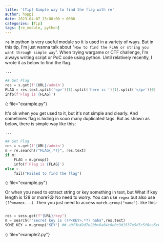 ```yaml
---
title: '[Tip] Simple way to find the flag with re'
author: hoppi
date: 2023-04-07 23:08:00 + 0000
categories: [Tip]
tags: [re_module, python]
---
```


`re` in python is very useful module so it is used in a variety of ways. But in this tip, I'm just wanna talk about "`How to find the FLAG or string you want through simple way`". 
When trying wargame or CTF challenge, I'm always writing script or PoC code using python. Until relatively recently, I wrote it as below to find the flag.  
```python
...

## Get Flag
res = s.get(f'{URL}/admin')
FLAG = res.text.split('<p>')[1].split('here is ')[1].split('</p>')[0]
info(f'Flag is {FLAG}')
```
{: file="example.py"}
<br/>

It's ok when you get used to it, but it's not simple and clearly. And sometimes flag is hiding in sooo many duplicated tags. But as shown as below, there is simple way like this:  
```python
...

## Get Flag
res = s.get(f'{URL}/admin')
m = re.search(r"FLAG{.*?}", res.text)
if m:
    FLAG = m.group()
    info(f'Flag is {FLAG}')
else :
    fail("Failed to find the flag")
```
{: file="example.py"}
<br/>

Or when you need to extract string or key something in text, but What if key length is 128 or more?😩 No need to worry. You can use `regex` but also use `(?P<name>...)`. Then you just need to access `match.group("name")`. like this:
```python

res = sess.get(f"{URL}/key")
m = search(r"secret key is (?P<KEY>.*?) haha",res.text)
SOME_KEY = m.group("KEY") ## a0f3b49d7e20bc6a64c8e0c3d1537e5d5c5f6ca5c6e50948d2925d6dbcafc7e8d9c36d7b24fc84b01c7b8f92334ea712a86d0f613a42ec53fbf3c19d7205557

```
{: file="example2.py"}
<br/>
